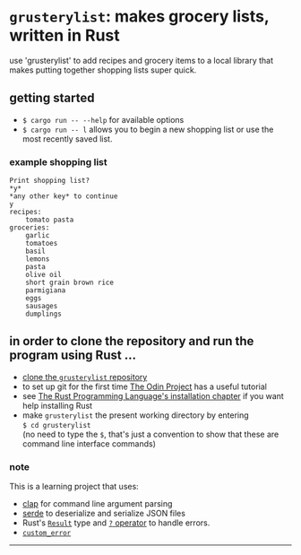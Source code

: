 # `grusterylist`: makes grocery lists, written in Rust  
use 'grusterylist' to add recipes and grocery items to a local library that makes putting together shopping lists super quick.    
## getting started     
- `$ cargo run -- --help` for available options      
- `$ cargo run -- l` allows you to begin a new shopping list or use the most recently saved list. 
          
### example shopping list    
```
Print shopping list?
*y*
*any other key* to continue
y
recipes:
	tomato pasta
groceries:
	garlic
	tomatoes
	basil
	lemons
	pasta
	olive oil
	short grain brown rice
	parmigiana
	eggs
	sausages
	dumplings
```
## in order to clone the repository and run the program using Rust ...    
- [clone the `grusterylist` repository](https://docs.github.com/en/repositories/creating-and-managing-repositories/cloning-a-repository)
- to set up git for the first time [The Odin Project](https://www.theodinproject.com/paths/foundations/courses/foundations/lessons/setting-up-git) has a useful tutorial
- see [The Rust Programming Language's installation chapter](https://doc.rust-lang.org/book/ch01-01-installation.html) if you want help installing Rust
- make `grusterylist` the present working directory by entering  
`$ cd grusterylist`  
(no need to type the `$`, that's just a convention to show that these are command line interface commands)
### note
This is a learning project that uses:  
- [clap](https://docs.rs/clap/2.33.3/clap/) for command line argument parsing  
- [serde](https://docs.serde.rs/serde/index.html) to deserialize and serialize JSON files  
- Rust's [`Result`](https://doc.rust-lang.org/std/result/) type and [`?` operator](https://doc.rust-lang.org/book/ch09-02-recoverable-errors-with-result.html#a-shortcut-for-propagating-errors-the--operator) to handle errors.
- [`custom_error`](https://docs.rs/custom_error/latest/custom_error/)    
---
